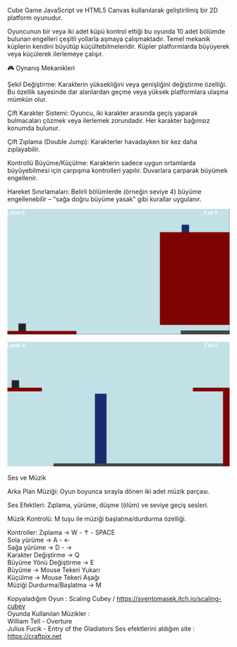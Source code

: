 Cube Game JavaScript ve HTML5 Canvas kullanılarak geliştirilmiş bir 2D platform oyunudur.

Oyuncunun bir veya iki adet küpü kontrol ettiği bu oyunda 10 adet bölümde bulunan engelleri çeşitli yollarla aşmaya çalışmaktadır. Temel mekanik küplerin kendini büyütüp küçültebilmeleridir.
Küpler platformlarda büyüyerek veya küçülerek ilerlemeye çalışır.

🎮 Oynanış Mekanikleri

Şekil Değiştirme: Karakterin yüksekliğini veya genişliğini değiştirme özelliği. Bu özellik sayesinde dar alanlardan geçme veya yüksek platformlara ulaşma mümkün olur.

Çift Karakter Sistemi: Oyuncu, iki karakter arasında geçiş yaparak bulmacaları çözmek veya ilerlemek zorundadır. Her karakter bağımsız konumda bulunur.

Çift Zıplama (Double Jump): Karakterler havadayken bir kez daha zıplayabilir.

Kontrollü Büyüme/Küçülme: Karakterin sadece uygun ortamlarda büyüyebilmesi için çarpışma kontrolleri yapılır. Duvarlara çarparak büyümek engellenir.

Hareket Sınırlamaları: Belirli bölümlerde (örneğin seviye 4) büyüme engellenebilir – "sağa doğru büyüme yasak" gibi kurallar uygulanır.


![Level 6](readmephotos/photo1.png)

![Level 8](readmephotos/photo2.png)


Ses ve Müzik

Arka Plan Müziği: Oyun boyunca sırayla dönen iki adet müzik parçası.

Ses Efektleri: Zıplama, yürüme, düşme (ölüm) ve seviye geçiş sesleri.

Müzik Kontrolü: M tuşu ile müziği başlatma/durdurma özelliği.



Kontroller:
Zıplama                  -> W - ↑ - SPACE  <br>
Sola yürüme              -> A - ←<br>
Sağa yürüme              -> D - →<br>
Karakter Değiştirme      -> Q<br>
Büyüme Yönü Değiştirme   -> E<br>
Büyüme                   -> Mouse Tekeri Yukarı<br>
Küçülme                  -> Mouse Tekeri Aşağı<br>
Müziği Durdurma/Başlatma -> M<br>


Kopyaladığım Oyun : Scaling Cubey / https://sventomasek.itch.io/scaling-cubey<br>
Oyunda Kullanılan Müzikler : <br>
William Tell - Overture<br>
Julius Fucik - Entry of the Gladiators
Ses efektlerini aldığım site : https://craftpix.net


